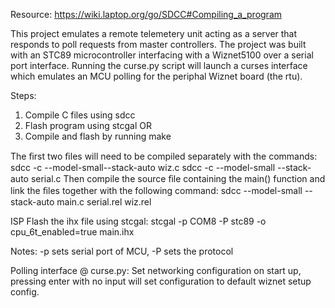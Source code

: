 Resource: https://wiki.laptop.org/go/SDCC#Compiling_a_program

This project emulates a remote telemetery unit acting as a server that responds to poll requests from master controllers. The project was built with an STC89 microcontroller interfacing with a Wiznet5100 over a serial port interface. Running the curse.py script will launch a curses interface which emulates an MCU polling for the periphal Wiznet board (the rtu).

Steps:
1. Compile C files using sdcc
2. Flash program using stcgal
OR
1. Compile and flash by running make

The ﬁrst two ﬁles will need to be compiled separately with the commands:
sdcc -c --model-small--stack-auto wiz.c
sdcc -c --model-small --stack-auto serial.c
Then compile the source ﬁle containing the main() function and link the ﬁles together with the following command:
sdcc --model-small --stack-auto main.c serial.rel wiz.rel 

ISP Flash the ihx file using stcgal:
stcgal -p COM8 -P stc89 -o cpu_6t_enabled=true  main.ihx

Notes:
-p sets serial port of MCU, -P sets the protocol

Polling interface @ curse.py:
Set networking configuration on start up, pressing enter with no input will set configuration to default wiznet setup config.

